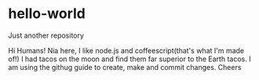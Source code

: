 # hello-world
Just another repository

Hi Humans!
Nia here, I like node.js and coffeescript(that's what I'm made of!)
I had tacos on the moon and find them far superior to the Earth tacos.
I am using the githug guide to create, make and commit changes.
Cheers
